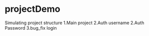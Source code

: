 # projectDemo
Simulating project structure
1.Main project
2.Auth username
2.Auth Password
3.bug_fix login